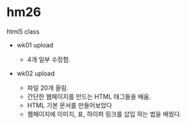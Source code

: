 # hm26
html5 class

- wk01 upload 
  - 4개 일부 수정함.

- wk02 upload
  - 파일 20개 올림.
  - 간단한 웹페이지를 만드는 HTML 태그들을 배움.
  - HTML 기본 문서를 만들어보았다
  - 웹페이지에 이미지, 표, 하이퍼 링크를 삽입 하는 법을 배웠다.
